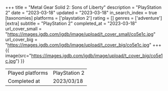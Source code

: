 +++
title = "Metal Gear Solid 2: Sons of Liberty"
description = "PlayStation 2"
date = "2023-03-18"
updated = "2023-03-18"
in_search_index = true
[taxonomies]
platforms = ['playstation 2']
rating = []
genres = ['adventure']
[extra]
subtitle = "PlayStation 2"
completed_at = "2023-03-18"
url_cover_small = "https://images.igdb.com/igdb/image/upload/t_cover_small/co5e1c.jpg"
url_cover_big = "https://images.igdb.com/igdb/image/upload/t_cover_big/co5e1c.jpg"
+++
{{ image(src="https://images.igdb.com/igdb/image/upload/t_cover_big/co5e1c.jpg") }}

|              |            |
| ------------ | ---------- |
| Played platforms    | PlayStation 2 |
| Completed at | 2023/03/18 |


